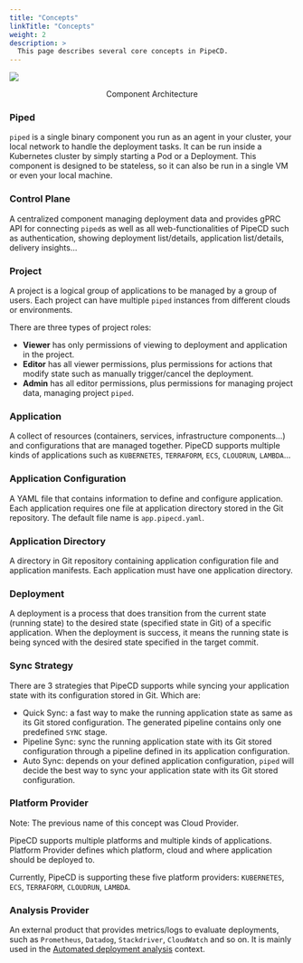 ```yaml
---
title: "Concepts"
linkTitle: "Concepts"
weight: 2
description: >
  This page describes several core concepts in PipeCD.
---
```


![](/images/architecture-overview.png)
<p style="text-align: center;">
Component Architecture
</p>

### Piped

`piped` is a single binary component you run as an agent in your cluster, your local network to handle the deployment tasks.
It can be run inside a Kubernetes cluster by simply starting a Pod or a Deployment.
This component is designed to be stateless, so it can also be run in a single VM or even your local machine.

### Control Plane

A centralized component managing deployment data and provides gPRC API for connecting `piped`s as well as all web-functionalities of PipeCD such as
authentication, showing deployment list/details, application list/details, delivery insights...

### Project

A project is a logical group of applications to be managed by a group of users.
Each project can have multiple `piped` instances from different clouds or environments.

There are three types of project roles:

- **Viewer** has only permissions of viewing to deployment and application in the project.
- **Editor** has all viewer permissions, plus permissions for actions that modify state such as manually trigger/cancel the deployment.
- **Admin** has all editor permissions, plus permissions for managing project data, managing project `piped`.

### Application

A collect of resources (containers, services, infrastructure components...) and configurations that are managed together.
PipeCD supports multiple kinds of applications such as `KUBERNETES`, `TERRAFORM`, `ECS`, `CLOUDRUN`, `LAMBDA`...

### Application Configuration

A YAML file that contains information to define and configure application.
Each application requires one file at application directory stored in the Git repository.
The default file name is `app.pipecd.yaml`.

### Application Directory

A directory in Git repository containing application configuration file and application manifests.
Each application must have one application directory.

### Deployment

A deployment is a process that does transition from the current state (running state) to the desired state (specified state in Git) of a specific application.
When the deployment is success, it means the running state is being synced with the desired state specified in the target commit.

### Sync Strategy

There are 3 strategies that PipeCD supports while syncing your application state with its configuration stored in Git. Which are:
- Quick Sync: a fast way to make the running application state as same as its Git stored configuration. The generated pipeline contains only one predefined `SYNC` stage.
- Pipeline Sync: sync the running application state with its Git stored configuration through a pipeline defined in its application configuration.
- Auto Sync: depends on your defined application configuration, `piped` will decide the best way to sync your application state with its Git stored configuration.

### Platform Provider

Note: The previous name of this concept was Cloud Provider.

PipeCD supports multiple platforms and multiple kinds of applications.
Platform Provider defines which platform, cloud and where application should be deployed to.

Currently, PipeCD is supporting these five platform providers: `KUBERNETES`, `ECS`, `TERRAFORM`, `CLOUDRUN`, `LAMBDA`.

### Analysis Provider
An external product that provides metrics/logs to evaluate deployments, such as `Prometheus`, `Datadog`, `Stackdriver`, `CloudWatch` and so on.
It is mainly used in the [Automated deployment analysis](/docs/user-guide/automated-deployment-analysis/) context.
